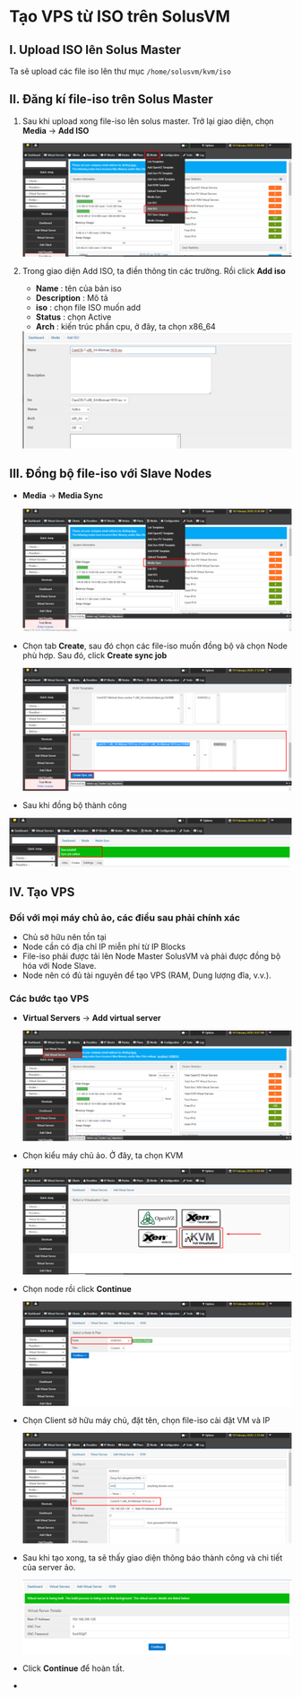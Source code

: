# Tạo VPS từ ISO trên SolusVM

## I. Upload ISO lên Solus Master
Ta sẽ upload các file iso lên thư mục `/home/solusvm/kvm/iso`

## II. Đăng kí file-iso trên Solus Master
1. Sau khi upload xong file-iso lên solus master. Trở lại giao diện, chọn **Media** -> **Add ISO**

    <img src="..\images\Screenshot_33.png">

2. Trong giao diện Add ISO, ta điền thông tin các trường. Rồi click **Add iso**
    - **Name** : tên của bản iso
    - **Description** : Mô tả
    - **iso** : chọn file ISO muốn add
    - **Status** : chọn Active
    - **Arch** : kiến trúc phần cpu, ở đây, ta chọn x86_64

    <img src="..\images\Screenshot_34.png">

## III. Đồng bộ file-iso với Slave Nodes
- **Media** -> **Media Sync**

    <img src="..\images\Screenshot_19.png">

- Chọn tab **Create**, sau đó chọn các file-iso muốn đồng bộ và chọn Node phù hợp. Sau đó, click **Create sync job**

    <img src="..\images\Screenshot_35.png">

- Sau khi đồng bộ thành công

<img src="..\images\Screenshot_21.png">

## IV. Tạo VPS
### Đối với mọi máy chủ ảo, các điều sau phải chính xác
- Chủ sở hữu nên tồn tại
- Node cần có địa chỉ IP miễn phí từ IP Blocks
- File-iso phải được tải lên Node Master SolusVM và phải được đồng bộ hóa với Node Slave.
- Node nên có đủ tài nguyên để tạo VPS (RAM, Dung lượng đĩa, v.v.).

### Các bước tạo VPS
- **Virtual Servers** -> **Add virtual server**

    <img src="..\images\Screenshot_28.png">

- Chọn kiểu máy chủ ảo. Ở đây, ta chọn KVM

    <img src="..\images\Screenshot_29.png">

- Chọn node rồi click **Continue**

    <img src="..\images\Screenshot_30.png">

- Chọn Client sở hữu máy chủ, đặt tên, chọn file-iso cài đặt VM và IP

    <img src="..\images\Screenshot_36.png">

- Sau khi tạo xong, ta sẽ thấy giao diện thông báo thành công và chi tiết của server ảo. 

    <img src="..\images\Screenshot_37.png">

- Click **Continue** để hoàn tất.

- 